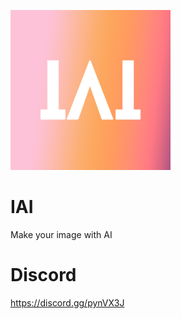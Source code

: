 ![IAI_logo](https://raw.githubusercontent.com/Shio7/IAI/master/g-images/IAI_256.png)
# IAI
Make your image with AI

# Discord  
https://discord.gg/pynVX3J  
